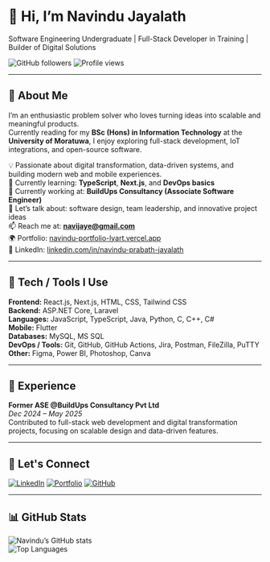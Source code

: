 # 👋 Hi, I’m Navindu Jayalath  
Software Engineering Undergraduate | Full-Stack Developer in Training | Builder of Digital Solutions  

![GitHub followers](https://img.shields.io/github/followers/kin-lgtm?label=Followers&style=social)
![Profile views](https://komarev.com/ghpvc/?username=kin-lgtm&color=blueviolet)

---

## 🚀 About Me  
I’m an enthusiastic problem solver who loves turning ideas into scalable and meaningful products.  
Currently reading for my **BSc (Hons) in Information Technology** at the **University of Moratuwa**, I enjoy exploring full-stack development, IoT integrations, and open-source software.  

💡 Passionate about digital transformation, data-driven systems, and building modern web and mobile experiences.  
🌱 Currently learning: **TypeScript**, **Next.js**, and **DevOps basics**  
💼 Currently working at: **BuildUps Consultancy (Associate Software Engineer)**  
💬 Let’s talk about: software design, team leadership, and innovative project ideas  
📫 Reach me at: **[navijaye@gmail.com](mailto:navijaye@gmail.com)**  
🌍 Portfolio: [navindu-portfolio-lyart.vercel.app](https://navindu-portfolio-lyart.vercel.app/)  
🔗 LinkedIn: [linkedin.com/in/navindu-prabath-jayalath](https://www.linkedin.com/in/navindu-prabath-jayalath)

---

## 🧰 Tech / Tools I Use  
**Frontend:** React.js, Next.js, HTML, CSS, Tailwind CSS  
**Backend:** ASP.NET Core, Laravel  
**Languages:** JavaScript, TypeScript, Java, Python, C, C++, C#  
**Mobile:** Flutter  
**Databases:** MySQL, MS SQL  
**DevOps / Tools:** Git, GitHub, GitHub Actions, Jira, Postman, FileZilla, PuTTY  
**Other:** Figma, Power BI, Photoshop, Canva  

---

## 💼 Experience  

**Former ASE @BuildUps Consultancy Pvt Ltd**  
*Dec 2024 – May 2025*  
Contributed to full-stack web development and digital transformation projects, focusing on scalable design and data-driven features.

---

## 🤝 Let's Connect  
[![LinkedIn](https://img.shields.io/badge/LinkedIn-blue?logo=linkedin&logoColor=white)](https://linkedin.com/in/navindu-prabath-jayalath)
[![Portfolio](https://img.shields.io/badge/Portfolio-000?logo=vercel&logoColor=white)](https://navindu-portfolio-lyart.vercel.app/)
[![GitHub](https://img.shields.io/badge/GitHub-181717?logo=github&logoColor=white)](https://github.com/kin-lgtm)

---

## 📊 GitHub Stats  
![Navindu’s GitHub stats](https://github-readme-stats.vercel.app/api?username=kin-lgtm&show_icons=true&theme=tokyonight)  
![Top Languages](https://github-readme-stats.vercel.app/api/top-langs/?username=kin-lgtm&layout=compact&theme=tokyonight)
